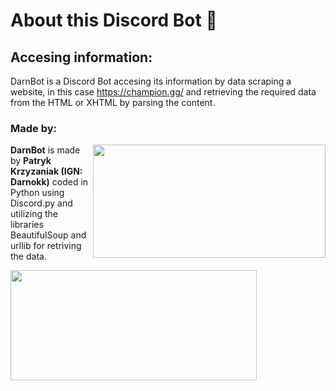 # About this Discord Bot :closed_book:
## Accesing information:
DarnBot is a Discord Bot accesing its information by data scraping a website, in this case https://champion.gg/ and retrieving the required data from the HTML or XHTML by parsing the content.

### Made by:

<img align ="right" width="372" height="181" src="https://user-images.githubusercontent.com/54407312/71592462-a717c980-2b30-11ea-90e8-f11099631102.PNG">**DarnBot** is made by **Patryk Krzyzaniak (IGN: Darnokk)** coded in Python using Discord.py and utilizing the libraries BeautifulSoup and urllib for retriving the data.

<img align ="left" width="394" height="176" src="https://user-images.githubusercontent.com/54407312/191011772-ac793859-1b2d-4f4b-820b-4e1c14c0f8f7.PNG">

